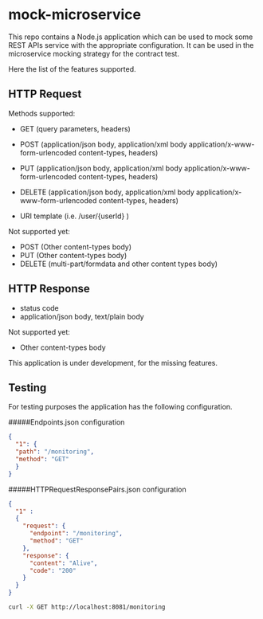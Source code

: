 # mock-microservice

This repo contains a Node.js application which can be used to mock some REST APIs service with the appropriate configuration.
It can be used in the microservice mocking strategy for the contract test.

Here the list of the features supported.

## HTTP Request

Methods supported: 

* GET (query parameters, headers)
* POST (application/json body, application/xml body application/x-www-form-urlencoded content-types, headers)
* PUT (application/json body, application/xml body application/x-www-form-urlencoded content-types, headers)
* DELETE (application/json body, application/xml body application/x-www-form-urlencoded content-types, headers)

* URI template (i.e. /user/{userId} )

Not supported yet: 
* POST (Other content-types body)
* PUT (Other content-types body)
* DELETE (multi-part/formdata and other content types body)


## HTTP Response

* status code
* application/json body, text/plain body

Not supported yet: 

* Other content-types body

This application is under development, for the missing features. 

## Testing

For testing purposes the application has the following configuration.

#####Endpoints.json configuration

```json
{
  "1": {
  "path": "/monitoring",
  "method": "GET"
  }
}
```
#####HTTPRequestResponsePairs.json configuration

```json
{
  "1" :
  {
    "request": {
      "endpoint": "/monitoring",
      "method": "GET"
    },
    "response": {
      "content": "Alive",
      "code": "200"
    }
  }
}
```

```bash
curl -X GET http://localhost:8081/monitoring
```


